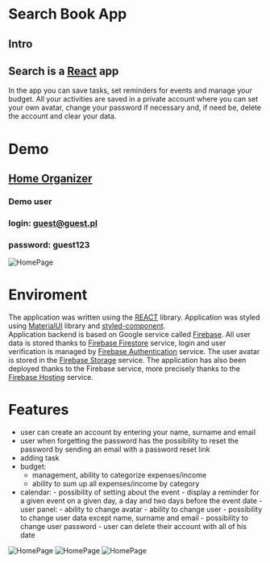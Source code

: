 # Search Book App

## Intro

## Search is a  [React](https://reactjs.org/) app

In the app you can save tasks, set reminders for events and manage your budget.
All your activities are saved in a private account where you can set your own avatar, change your password if necessary and, if need be, delete the account and clear your data.

# Demo

## [Home Organizer](https://homeorganizer-44534.web.app/)

### Demo user

### login: guest@guest.pl

### password: guest123

![HomePage](/intro.png)

# Enviroment

The application was written using the [REACT](https://reactjs.org/) library. Application was styled using [MaterialUI](https://mui.com/) library and [styled-component](https://styled-components.com/). <br/>
Application backend is based on Google service called [Firebase](https://firebase.google.com/).
All user data is stored thanks to [Firebase Firestore](https://firebase.google.com/docs/firestore) service, login and user verification is managed by [Firebase Authentication](https://firebase.google.com/docs/auth) service. The user avatar is stored in the [Firebase Storage](https://firebase.google.com/docs/storage) service.
The application has also been deployed thanks to the Firebase service, more precisely thanks to the [Firebase Hosting](https://firebase.google.com/docs/hosting) service.

# Features

- user can create an account by entering your name, surname and email
- user when forgetting the password has the possibility to reset the password by sending an email with a password reset link
- adding task
- budget:
  - management, ability to categorize expenses/income
  - ability to sum up all expenses/income by category
- calendar: - possibility of setting about the event - display a reminder for a given event on a given day, a day and two days before the event date
  -user panel: - ability to change avatar - ability to change user - possibility to change user data except name, surname and email - possibility to change user password - user can delete their account with all of his date

![HomePage](/tasks.png)
![HomePage](/budget.png)
![HomePage](/calendar.png)


